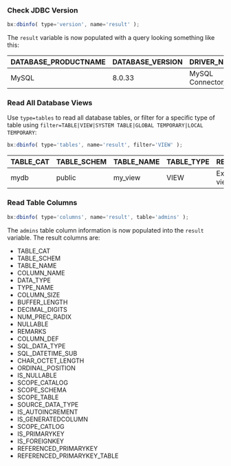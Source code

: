 ### Check JDBC Version

```js
bx:dbinfo( type='version', name='result' );
```

The `result` variable is now populated with a query looking something like this:

| DATABASE_PRODUCTNAME | DATABASE_VERSION | DRIVER_NAME        | DRIVER_VERSION | JDBC_MAJOR_VERSION | JDBC_MINOR_VERSION |
|-----------------------|------------------|--------------------|----------------|--------------------|--------------------|
| MySQL                | 8.0.33          | MySQL Connector/J  | 8.0.33        | 4                  | 2                  |

### Read All Database Views

Use `type=tables` to read all database tables, or filter for a specific type of table using `filter=TABLE|VIEW|SYSTEM TABLE|GLOBAL TEMPORARY|LOCAL TEMPORARY`:

```js
bx:dbinfo( type='tables', name='result', filter='VIEW' );
```

| TABLE_CAT | TABLE_SCHEM | TABLE_NAME | TABLE_TYPE | REMARKS       | TYPE_CAT | TYPE_SCHEM | TYPE_NAME | SELF_REFERENCING_COL_NAME | REF_GENERATION |
|-----------|-------------|------------|------------|---------------|----------|------------|-----------|---------------------------|----------------|
| mydb      | public      | my_view    | VIEW       | Example view  | NULL     | NULL       | NULL      | NULL                      | NULL           |

### Read Table Columns

```js
bx:dbinfo( type='columns', name='result', table='admins' );
```

The `admins` table column information is now populated into the `result` variable. The result columns are:

* TABLE_CAT
* TABLE_SCHEM
* TABLE_NAME
* COLUMN_NAME
* DATA_TYPE
* TYPE_NAME
* COLUMN_SIZE
* BUFFER_LENGTH
* DECIMAL_DIGITS
* NUM_PREC_RADIX
* NULLABLE
* REMARKS
* COLUMN_DEF
* SQL_DATA_TYPE
* SQL_DATETIME_SUB
* CHAR_OCTET_LENGTH
* ORDINAL_POSITION
* IS_NULLABLE
* SCOPE_CATALOG
* SCOPE_SCHEMA
* SCOPE_TABLE
* SOURCE_DATA_TYPE
* IS_AUTOINCREMENT
* IS_GENERATEDCOLUMN
* SCOPE_CATLOG
* IS_PRIMARYKEY
* IS_FOREIGNKEY
* REFERENCED_PRIMARYKEY
* REFERENCED_PRIMARYKEY_TABLE